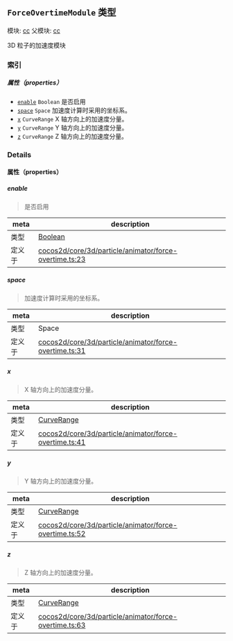 ## `ForceOvertimeModule` 类型



模块: [cc](../modules/cc.md)
父模块: [cc](../modules/cc.md)


3D 粒子的加速度模块



### 索引

##### 属性（properties）

  - [`enable`](#enable) `Boolean` 是否启用
  - [`space`](#space) `Space` 加速度计算时采用的坐标系。
  - [`x`](#x) `CurveRange` X 轴方向上的加速度分量。
  - [`y`](#y) `CurveRange` Y 轴方向上的加速度分量。
  - [`z`](#z) `CurveRange` Z 轴方向上的加速度分量。





### Details


#### 属性（properties）


##### enable

> 是否启用

| meta | description |
|------|-------------|
| 类型 | <a href="https://developer.mozilla.org/en/JavaScript/Reference/Global_Objects/Boolean" class="crosslink external" target="_blank">Boolean</a> |
| 定义于 | [cocos2d/core/3d/particle/animator/force-overtime.ts:23](https://github.com/cocos-creator/engine/blob/22ca6465effd8063cb95e509843b8bef3d880759/cocos2d/core/3d/particle/animator/force-overtime.ts#L23) |



##### space

> 加速度计算时采用的坐标系。

| meta | description |
|------|-------------|
| 类型 | Space |
| 定义于 | [cocos2d/core/3d/particle/animator/force-overtime.ts:31](https://github.com/cocos-creator/engine/blob/22ca6465effd8063cb95e509843b8bef3d880759/cocos2d/core/3d/particle/animator/force-overtime.ts#L31) |



##### x

> X 轴方向上的加速度分量。

| meta | description |
|------|-------------|
| 类型 | <a href="../classes/CurveRange.html" class="crosslink">CurveRange</a> |
| 定义于 | [cocos2d/core/3d/particle/animator/force-overtime.ts:41](https://github.com/cocos-creator/engine/blob/22ca6465effd8063cb95e509843b8bef3d880759/cocos2d/core/3d/particle/animator/force-overtime.ts#L41) |



##### y

> Y 轴方向上的加速度分量。

| meta | description |
|------|-------------|
| 类型 | <a href="../classes/CurveRange.html" class="crosslink">CurveRange</a> |
| 定义于 | [cocos2d/core/3d/particle/animator/force-overtime.ts:52](https://github.com/cocos-creator/engine/blob/22ca6465effd8063cb95e509843b8bef3d880759/cocos2d/core/3d/particle/animator/force-overtime.ts#L52) |



##### z

> Z 轴方向上的加速度分量。

| meta | description |
|------|-------------|
| 类型 | <a href="../classes/CurveRange.html" class="crosslink">CurveRange</a> |
| 定义于 | [cocos2d/core/3d/particle/animator/force-overtime.ts:63](https://github.com/cocos-creator/engine/blob/22ca6465effd8063cb95e509843b8bef3d880759/cocos2d/core/3d/particle/animator/force-overtime.ts#L63) |






